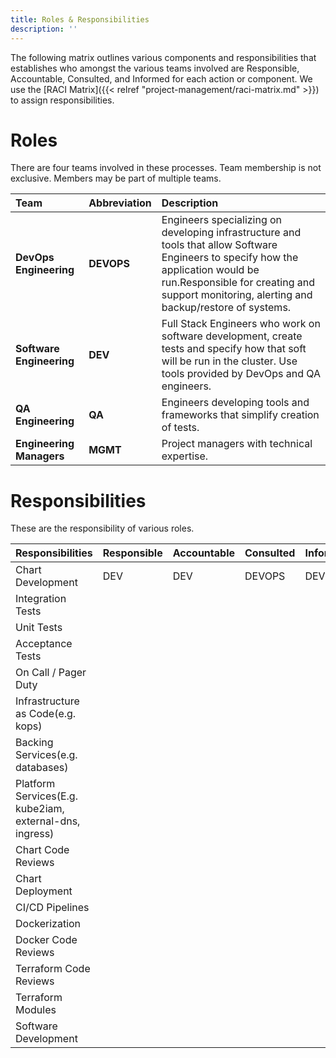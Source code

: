 ```yaml
---
title: Roles & Responsibilities
description: ''
---
```


The following matrix outlines various components and responsibilities that establishes who amongst the various teams involved are Responsible, Accountable, Consulted, and Informed for each action or component. We use the [RACI Matrix]({{< relref "project-management/raci-matrix.md" >}}) to assign responsibilities.

# Roles

There are four teams involved in these processes. Team membership is not exclusive. Members may be part of multiple teams.

| Team                     | Abbreviation | Description                                                                                                                                                                                                                      |
|:-------------------------|:-------------|:---------------------------------------------------------------------------------------------------------------------------------------------------------------------------------------------------------------------------------|
| **DevOps Engineering**   | **DEVOPS**   | Engineers specializing on developing infrastructure and tools that allow Software Engineers to specify how the application would be run.Responsible for creating and support monitoring, alerting and backup/restore of systems. |
| **Software Engineering** | **DEV**      | Full Stack Engineers who work on software development, create tests and specify how that soft will be run in the cluster. Use tools provided by DevOps and QA engineers.                                                         |
| **QA Engineering**       | **QA**       | Engineers developing tools and frameworks that simplify creation of tests.                                                                                                                                                       |
| **Engineering Managers** | **MGMT**     | Project managers with technical expertise.                                                                                                                                                                                       |

# Responsibilities

These are the responsibility of various roles.

| Responsibilities                                        | Responsible | Accountable | Consulted | Informed |
|:--------------------------------------------------------|:------------|:------------|:----------|:---------|
| Chart Development                                       | DEV         | DEV         | DEVOPS    | DEVOPS   |
| Integration Tests                                       |             |             |           |          |
| Unit Tests                                              |             |             |           |          |
| Acceptance Tests                                        |             |             |           |          |
| On Call / Pager Duty                                    |             |             |           |          |
| Infrastructure as Code(e.g. kops)                       |             |             |           |          |
| Backing Services(e.g. databases)                        |             |             |           |          |
| Platform Services(E.g. kube2iam, external-dns, ingress) |             |             |           |          |
| Chart Code Reviews                                      |             |             |           |          |
| Chart Deployment                                        |             |             |           |          |
| CI/CD Pipelines                                         |             |             |           |          |
| Dockerization                                           |             |             |           |          |
| Docker Code Reviews                                     |             |             |           |          |
| Terraform Code Reviews                                  |             |             |           |          |
| Terraform Modules                                       |             |             |           |          |
| Software Development                                    |             |             |           |          |
